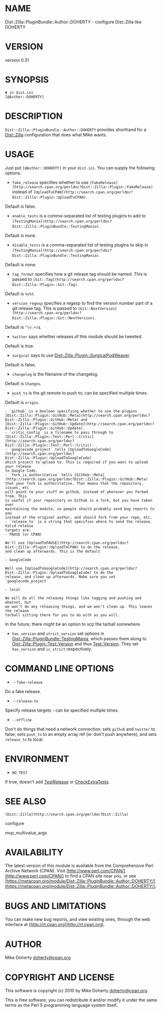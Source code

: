 # NAME

Dist::Zilla::PluginBundle::Author::DOHERTY - configure Dist::Zilla like DOHERTY

# VERSION

version 0.31

# SYNOPSIS

    # in dist.ini
    [@Author::DOHERTY]

# DESCRIPTION

`Dist::Zilla::PluginBundle::Author::DOHERTY` provides shorthand for
a [Dist::Zilla](http://search.cpan.org/perldoc?Dist::Zilla) configuration that does what Mike wants.

# USAGE

Just put `[@Author::DOHERTY]` in your `dist.ini`. You can supply the following
options:

- `fake_release` specifies whether to use `[FakeRelease](http://search.cpan.org/perldoc?Dist::Zilla::Plugin::FakeRelease)`
instead of `[UploadToCPAN](http://search.cpan.org/perldoc?Dist::Zilla::Plugin::UploadToCPAN)`.

Default is false.

- `enable_tests` is a comma-separated list of testing plugins to add
to `[TestingMania](http://search.cpan.org/perldoc?Dist::Zilla::PluginBundle::TestingMania)`.

Default is none.

- `disable_tests` is a comma-separated list of testing plugins to skip in
`[TestingMania](http://search.cpan.org/perldoc?Dist::Zilla::PluginBundle::TestingMania)`.

Default is none.

- `tag_format` specifies how a git release tag should be named. This is
passed to `[Git::Tag](http://search.cpan.org/perldoc?Dist::Zilla::Plugin::Git::Tag)`.

Default is ` %v%t `.

- `version_regexp` specifies a regexp to find the version number part of
a git release tag. This is passed to
`[Git::NextVersion](http://search.cpan.org/perldoc?Dist::Zilla::Plugin::Git::NextVersion)`.

Default is `^(v.+)$`.

- `twitter` says whether releases of this module should be tweeted.

Default is true.

- `surgical` says to use [Dist::Zilla::Plugin::SurgicalPodWeaver](http://search.cpan.org/perldoc?Dist::Zilla::Plugin::SurgicalPodWeaver).

Default is false.

- `changelog` is the filename of the changelog.

Default is `Changes`.

- `push_to` is the git remote to push to; can be specified multiple times.

Default is `origin`.

    - `github` is a boolean specifying whether to use the plugins
    [Dist::Zilla::Plugin::GitHub::Meta](http://search.cpan.org/perldoc?Dist::Zilla::Plugin::GitHub::Meta) and [Dist::Zilla::Plugin::GitHub::Update](http://search.cpan.org/perldoc?Dist::Zilla::Plugin::GitHub::Update).
    - `critic_config` is a filename to pass through to [Dist::Zilla::Plugin::Test::Perl::Critic](http://search.cpan.org/perldoc?Dist::Zilla::Plugin::Test::Perl::Critic).
    - `googlecode_project` tells [UploadToGoogleCode](http://search.cpan.org/perldoc?Dist::Zilla::Plugin::UploadToGoogleCode)
    which project to upload to. This is required if you want to upload your release
    to Google Code.
    - `fork_is_authoritative` tells [GitHub::Meta](http://search.cpan.org/perldoc?Dist::Zilla::Plugin::GitHub::Meta)
    that your fork is authoritative. That means that the repository, issues, etc
    will point to your stuff on github, instead of wherever you forked from. This
    is useful if your repository on Github is a fork, but you have taken over
    maintaining the module, so people should probably send bug reports to you
    instead of the original author, and should fork from your repo, etc.
    - `release_to` is a string that specifies where to send the release. Valid release
    targets are:
    - PAUSE (or CPAN)

    We'll use [UploadToPAUSE](http://search.cpan.org/perldoc?Dist::Zilla::Plugin::UploadToCPAN) to do the release,
    and clean up afterwards. This is the default

    - GoogleCode

    Well use [UploadToGoogleCode](http://search.cpan.org/perldoc?Dist::Zilla::Plugin::UploadToGoogleCode) to do the
    release, and clean up afterwards. Make sure you set `googlecode_project`

    - local

    We will do all the releasey things like tagging and pushing and whatnot, but
    we won't do any releasing things, and we won't clean up. This leaves the release
    tarball sitting there for you to do with as you will.

In the future, there might be an option to scp the tarball somewhere.

- `has_version` and `strict_version` set options in [Dist::Zilla::PluginBundle::TestingMania](http://search.cpan.org/perldoc?Dist::Zilla::PluginBundle::TestingMania),
which passes them along to [Dist::Zilla::Plugin::Test::Version](http://search.cpan.org/perldoc?Dist::Zilla::Plugin::Test::Version) and thus
[Test::Version](http://search.cpan.org/perldoc?Test::Version). They set `has_version` and `is_strict` respectively.

# COMMAND LINE OPTIONS

- `--fake-release`

Do a fake release.

- `--release-to`

Specify release targets - can be specified multiple times.

- `--offline`

Don't do things that need a network connection: sets `github` and `twitter`
to false; sets `push_to` to an empty array ref (ie: don't push anywhere);
and sets `release_to` to local.

# ENVIRONMENT

- `NO_TEST`

If true, doesn't add [TestRelease](http://search.cpan.org/perldoc?Dist::Zilla::Plugin::TestRelease) or
[CheckExtraTests](http://search.cpan.org/perldoc?Dist::Zilla::Plugin::CheckExtraTests).

# SEE ALSO

`[Dist::Zilla](http://search.cpan.org/perldoc?Dist::Zilla)`

configure

mvp\_multivalue\_args

# AVAILABILITY

The latest version of this module is available from the Comprehensive Perl
Archive Network (CPAN). Visit [http://www.perl.com/CPAN/](http://www.perl.com/CPAN/) to find a CPAN
site near you, or see [https://metacpan.org/module/Dist::Zilla::PluginBundle::Author::DOHERTY/](https://metacpan.org/module/Dist::Zilla::PluginBundle::Author::DOHERTY/).

# BUGS AND LIMITATIONS

You can make new bug reports, and view existing ones, through the
web interface at [http://rt.cpan.org](http://rt.cpan.org).

# AUTHOR

Mike Doherty <doherty@cpan.org>

# COPYRIGHT AND LICENSE

This software is copyright (c) 2010 by Mike Doherty <doherty@cpan.org>.

This is free software; you can redistribute it and/or modify it under
the same terms as the Perl 5 programming language system itself.
